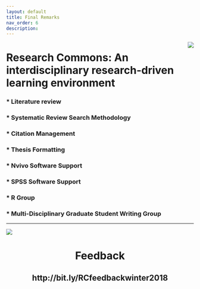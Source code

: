 ```yaml
---
layout: default
title: Final Remarks
nav_order: 6
description:
---
```


<img style="float: right;" src="{{site.baseurl}}/jupyter/figures/research_commons_logo.png">

# Research Commons: An interdisciplinary research-driven learning environment


### * Literature review
### * Systematic Review Search  Methodology
### * Citation Management
### * Thesis Formatting 


### * Nvivo Software Support



### * SPSS Software Support


### * R Group



### * Multi-Disciplinary Graduate Student Writing Group

***

<img style="position: relative;" src="{{site.baseurl}}/jupyter/figures/background.png">



<center> <h1>Feedback</h1><h2>http://bit.ly/RCfeedbackwinter2018</h2> </center>